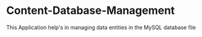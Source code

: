 # Content-Database-Management
This Application help's in managing data entities in the MySQL database file 
